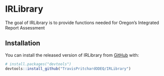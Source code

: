 
<!-- README.md is generated from README.Rmd. Please edit that file -->

# IRLibrary

The goal of IRLibrary is to provide functions needed for Oregon’s
Integrated Report Assessment

## Installation

You can install the released version of IRLibrary from
[GitHub](https://github.com/) with:

``` r
# install.packages("devtools")
devtools::install_github("TravisPritchardODEQ/IRLibrary")
```

## 
